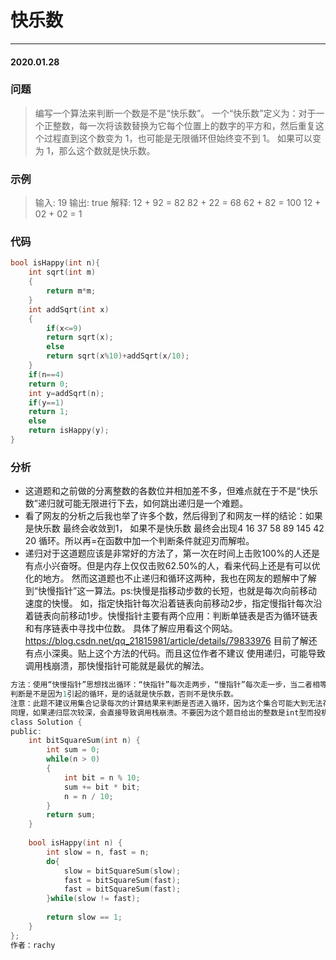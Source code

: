 # 快乐数
***
#### 2020.01.28

### 问题
>编写一个算法来判断一个数是不是“快乐数”。
一个“快乐数”定义为：对于一个正整数，每一次将该数替换为它每个位置上的数字的平方和，然后重复这个过程直到这个数变为 1，也可能是无限循环但始终变不到 1。
如果可以变为 1，那么这个数就是快乐数。

### 示例
>输入: 19
输出: true
解释: 
12 + 92 = 82
82 + 22 = 68
62 + 82 = 100
12 + 02 + 02 = 1

### 代码
```c
bool isHappy(int n){
    int sqrt(int m)
    {
        return m*m;
    }
    int addSqrt(int x)
    {
        if(x<=9)
        return sqrt(x);
        else
        return sqrt(x%10)+addSqrt(x/10);
    }
    if(n==4)
    return 0;
    int y=addSqrt(n);
    if(y==1)
    return 1;
    else
    return isHappy(y);
}
```

### 分析
 - 这道题和之前做的分离整数的各数位并相加差不多，但难点就在于不是“快乐数”递归就可能无限进行下去，如何跳出递归是一个难题。
 - 看了网友的分析之后我也举了许多个数，然后得到了和网友一样的结论：如果是快乐数 最终会收敛到1， 如果不是快乐数 最终会出现4 16 37 58 89 145 42 20
   循环。所以再=在函数中加一个判断条件就迎刃而解啦。
 - 递归对于这道题应该是非常好的方法了，第一次在时间上击败100%的人还是有点小兴奋呀。但是内存上仅仅击败62.50%的人，看来代码上还是有可以优化的地方。
   然而这道题也不止递归和循环这两种，我也在网友的题解中了解到“快慢指针”这一算法。ps:快慢是指移动步数的长短，也就是每次向前移动速度的快慢。
   如，指定快指针每次沿着链表向前移动2步，指定慢指针每次沿着链表向前移动1步。快慢指针主要有两个应用：判断单链表是否为循环链表和有序链表中寻找中位数。
   具体了解应用看这个网站。https://blog.csdn.net/qq_21815981/article/details/79833976 目前了解还有点小深奥。贴上这个方法的代码。而且这位作者不建议
   使用递归，可能导致调用栈崩溃，那快慢指针可能就是最优的解法。
  
```c
方法：使用“快慢指针”思想找出循环：“快指针”每次走两步，“慢指针”每次走一步，当二者相等时，即为一个循环周期。此时，
判断是不是因为1引起的循环，是的话就是快乐数，否则不是快乐数。
注意：此题不建议用集合记录每次的计算结果来判断是否进入循环，因为这个集合可能大到无法存储；另外，也不建议使用递归，
同理，如果递归层次较深，会直接导致调用栈崩溃。不要因为这个题目给出的整数是int型而投机取巧。
class Solution {
public:
    int bitSquareSum(int n) {
        int sum = 0;
        while(n > 0)
        {
            int bit = n % 10;
            sum += bit * bit;
            n = n / 10;
        }
        return sum;
    }
    
    bool isHappy(int n) {
        int slow = n, fast = n;
        do{
            slow = bitSquareSum(slow);
            fast = bitSquareSum(fast);
            fast = bitSquareSum(fast);
        }while(slow != fast);
        
        return slow == 1;
    }
};
作者：rachy
